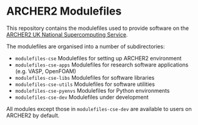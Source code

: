 # ARCHER2 Modulefiles

This repository contains the modulefiles used to provide software
on the [ARCHER2 UK National Supercomputing Service](https://www.archer2.ac.uk).

The modulefiles are organised into a number of subdirectories:

  - `modulefiles-cse` Modulefiles for setting up ARCHER2 environment
  - `modulefiles-cse-apps` Modulefiles for research software
    applications (e.g. VASP, OpenFOAM)
  - `modulefiles-cse-libs` Modulefiles for software libraries
  - `modulefiles-cse-utils` Modulefiles for software utilities
  - `modulefiles-cse-pyenvs` Modulefiles for Python environments
  - `modulefiles-cse-dev` Modulefiles under development

All modules except those in `modulefiles-cse-dev` are available to
users on ARCHER2 by default.

